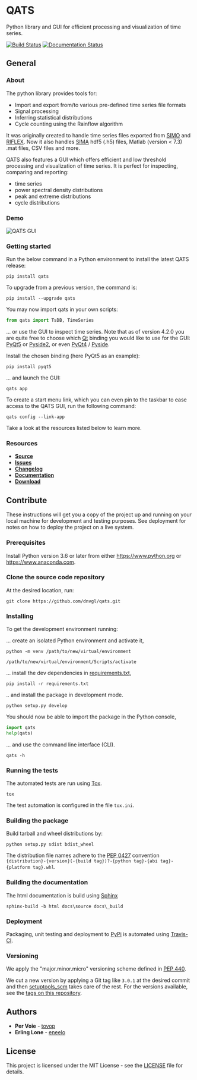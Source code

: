 # QATS

Python library and GUI for efficient processing and visualization of time series.

[![Build Status](https://travis-ci.com/dnvgl/qats.svg?branch=master)](https://travis-ci.com/dnvgl/qats)
[![Documentation Status](https://readthedocs.org/projects/qats/badge/?version=latest)](https://qats.readthedocs.io/en/latest/?badge=latest)


## General

### About

The python library provides tools for:
- Import and export from/to various pre-defined time series file formats
- Signal processing
- Inferring statistical distributions
- Cycle counting using the Rainflow algorithm

It was originally created to handle time series files exported from [SIMO](https://www.dnvgl.com/services/complex-multibody-calculations-simo-2311) 
and [RIFLEX](https://www.dnvgl.com/services/riser-analysis-software-for-marine-riser-systems-riflex-2312). Now it also
handles [SIMA](https://www.dnvgl.com/services/marine-operations-and-mooring-analysis-software-sima-2324) hdf5 (.h5) files, 
Matlab (version < 7.3) .mat files, CSV files and more.  

QATS also features a GUI which offers efficient and low threshold processing and visualization of time series. It is
perfect for inspecting, comparing and reporting:
- time series
- power spectral density distributions
- peak and extreme distributions
- cycle distributions

### Demo

![QATS GUI](https://raw.githubusercontent.com/dnvgl/qats/master/docs/source/demo.gif)

### Getting started

Run the below command in a Python environment to install the latest QATS release:

```console
pip install qats
```

To upgrade from a previous version, the command is:

```console
pip install --upgrade qats
```

You may now import qats in your own scripts:

```python
from qats import TsDB, TimeSeries
```

... or use the GUI to inspect time series. Note that as of version 4.2.0 you are quite free to choose which 
[Qt](https://www.qt.io) binding you would like to use for the GUI: [PyQt5](https://pypi.org/project/PyQt5/) or 
[Pyside2](https://pypi.org/project/PySide2/), or even [PyQt4](https://pypi.org/project/PyQt4/) / 
[Pyside](https://pypi.org/project/PySide/).

Install the chosen binding (here PyQt5 as an example):

```console
pip install pyqt5
```

... and launch the GUI:

```console
qats app
```

To create a start menu link, which you can even pin to the taskbar to ease access to the 
QATS GUI, run the following command:

```console
qats config --link-app
```

Take a look at the resources listed below to learn more.

### Resources

* [**Source**](https://github.com/dnvgl/qats)
* [**Issues**](https://github.com/dnvgl/qats/issues)
* [**Changelog**](https://github.com/dnvgl/qats/blob/master/CHANGELOG.md)
* [**Documentation**](https://qats.readthedocs.io)
* [**Download**](https://pypi.org/project/qats/)

## Contribute

These instructions will get you a copy of the project up and running on your local machine for development and testing 
purposes. See deployment for notes on how to deploy the project on a live system.

### Prerequisites

Install Python version 3.6 or later from either https://www.python.org or https://www.anaconda.com.

### Clone the source code repository

At the desired location, run: 

```git clone https://github.com/dnvgl/qats.git```

### Installing

To get the development environment running:

... create an isolated Python environment and activate it,

```console
python -m venv /path/to/new/virtual/environment

/path/to/new/virtual/environment/Scripts/activate
```

... install the dev dependencies in [requirements.txt](requirements.txt),

```console
pip install -r requirements.txt
```

.. and install the package in development mode.

```console
python setup.py develop
```

You should now be able to import the package in the Python console,

```python
import qats
help(qats)
```

... and use the command line interface (CLI).

```console
qats -h
```

### Running the tests

The automated tests are run using [Tox](https://tox.readthedocs.io/en/latest/).

```console
tox
```

The test automation is configured in the file `tox.ini`.

### Building the package

Build tarball and wheel distributions by:

```console
python setup.py sdist bdist_wheel
```

The distribution file names adhere to the [PEP 0427](https://www.python.org/dev/peps/pep-0427/#file-name-convention) 
convention `{distribution}-{version}(-{build tag})?-{python tag}-{abi tag}-{platform tag}.whl`.

### Building the documentation

The html documentation is build using [Sphinx](http://www.sphinx-doc.org/en/master)

```console
sphinx-build -b html docs\source docs\_build
```

### Deployment
Packaging, unit testing and deployment to [PyPi](https://pypi.org/project/qats/) is automated using 
[Travis-CI](https://travis-ci.com).

### Versioning

We apply the "major.minor.micro" versioning scheme defined in [PEP 440](https://www.python.org/dev/peps/pep-0440/).

We cut a new version by applying a Git tag like `3.0.1` at the desired commit and then 
[setuptools_scm](https://github.com/pypa/setuptools_scm/#setup-py-usage) takes care of the rest. For the versions 
available, see the [tags on this repository](https://github.com/dnvgl/qats/tags). 

## Authors

* **Per Voie** - [tovop](https://github.com/tovop)
* **Erling Lone** - [eneelo](https://github.com/eneelo)

## License

This project is licensed under the MIT License - see the [LICENSE](LICENSE) file for details.
